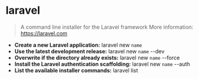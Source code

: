 # laravel
> A command line installer for the Laravel framework
> More information: <https://laravel.com>
- **Create a new Laravel application:**
laravel new `name`
- **Use the latest development release:**
laravel new `name` --dev
- **Overwrite if the directory already exists:**
laravel new `name` --force
- **Install the Laravel authentication scaffolding:**
laravel new `name` --auth
- **List the available installer commands:**
laravel list
